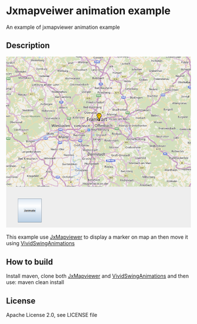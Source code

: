 # Jxmapveiwer animation example

An example of jxmapviewer animation example

## Description

![Jxmapveiwer animation example](img/img01.png)

This example use [JxMapviewer](https://github.com/albertotn/jxmapviewer2) to display a marker on map an then move it using 
[VividSwingAnimations](https://github.com/albertotn/VividSwingAnimations)


## How to build

Install maven, clone both [JxMapviewer](https://github.com/albertotn/jxmapviewer2) and [VividSwingAnimations](https://github.com/albertotn/VividSwingAnimations) and then use: maven clean install

## License

Apache License 2.0, see LICENSE file

